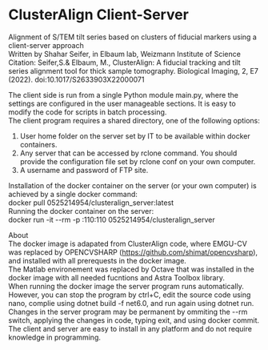 # ClusterAlign Client-Server
Alignment of S/TEM tilt series based on clusters of fiducial markers using a client-server approach <br />
Written by Shahar Seifer, in Elbaum lab, Weizmann Institute of Science <br />
Citation: Seifer,S.& Elbaum, M., ClusterAlign: A fiducial tracking and tilt series alignment tool for thick sample tomography. Biological Imaging, 2, E7 (2022). doi:10.1017/S2633903X22000071  <br/>

The client side is run from a single Python module main.py, where the settings are configured in the user manageable sections. It is easy to modify the code for scripts in batch processing. <br />
The client program requires a shared directory, one of the following options:<br />
1. User home folder on the server set by IT to be available within docker containers.<br />
2. Any server that can be accessed by rclone command. You should provide the configuration file set by rclone conf on your own computer.<br />
3. A username and password of FTP site.<br />

Installation of the docker container on the server (or your own computer) is achieved by a single docker command:<br />
docker pull 0525214954/clusteralign_server:latest<br />
Running the docker container on the server:<br />
docker run -it --rm -p <server IP>:110:110 0525214954/clusteralign_server <br />

About<br />
The docker image is adapated from ClusterAlign code, where EMGU-CV was replaced by OPENCVSHARP (https://github.com/shimat/opencvsharp), and installed with all prerequests in the docker image.<br />
The Matlab environement was replaced by Octave that was installed in the docker image with all needed fucntions and Astra Toolbox library.<br />
When running the docker image the server program runs automatically. However, you can stop the program by ctrl+C, edit the source code using nano, complie using dotnet build -f net6.0, and run again using dotnet run.<br />
Changes in the server program may be permanent by ommiting the --rm switch, applying the changes in code, typing exit, and using docker commit.<br/>
The client and server are easy to install in any platform and do not require knowledge in programming.<br />


